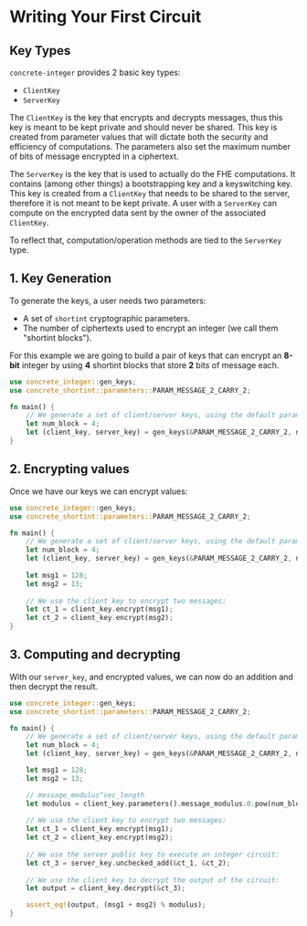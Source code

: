 # Writing Your First Circuit


## Key Types

`concrete-integer` provides 2 basic key types:
 - `ClientKey`
 - `ServerKey`
 
The `ClientKey` is the key that encrypts and decrypts messages,
thus this key is meant to be kept private and should never be shared. 
This key is created from parameter values that will dictate both the security and efficiency 
of computations. The parameters also set the maximum number of bits of message encrypted 
in a ciphertext.

The `ServerKey` is the key that is used to actually do the FHE computations. It contains (among other things)
a bootstrapping key and a keyswitching key.
This key is created from a `ClientKey` that needs to be shared to the server, therefore it is not 
meant to be kept private.
A user with a `ServerKey` can compute on the encrypted data sent by the owner of the associated 
`ClientKey`.

To reflect that, computation/operation methods are tied to the `ServerKey` type.


## 1. Key Generation

To generate the keys, a user needs two parameters:
  - A set of `shortint` cryptographic parameters.
  - The number of ciphertexts used to encrypt an integer (we call them "shortint blocks").


For this example we are going to build a pair of keys that can encrypt an **8-bit** integer
by using **4** shortint blocks that store **2** bits of message each.


```rust
use concrete_integer::gen_keys;
use concrete_shortint::parameters::PARAM_MESSAGE_2_CARRY_2;

fn main() {
    // We generate a set of client/server keys, using the default parameters:
    let num_block = 4;
    let (client_key, server_key) = gen_keys(&PARAM_MESSAGE_2_CARRY_2, num_block);
}
```



## 2. Encrypting values


Once we have our keys we can encrypt values:

```rust
use concrete_integer::gen_keys;
use concrete_shortint::parameters::PARAM_MESSAGE_2_CARRY_2;

fn main() {
    // We generate a set of client/server keys, using the default parameters:
    let num_block = 4;
    let (client_key, server_key) = gen_keys(&PARAM_MESSAGE_2_CARRY_2, num_block);
   
    let msg1 = 128;
    let msg2 = 13;
   
    // We use the client key to encrypt two messages:
    let ct_1 = client_key.encrypt(msg1);
    let ct_2 = client_key.encrypt(msg2);
}
```

## 3. Computing and decrypting

With our `server_key`, and encrypted values, we can now do an addition
and then decrypt the result.

```rust
use concrete_integer::gen_keys;
use concrete_shortint::parameters::PARAM_MESSAGE_2_CARRY_2;

fn main() {
    // We generate a set of client/server keys, using the default parameters:
    let num_block = 4;
    let (client_key, server_key) = gen_keys(&PARAM_MESSAGE_2_CARRY_2, num_block);

    let msg1 = 128;
    let msg2 = 13;

    // message_modulus^vec_length
    let modulus = client_key.parameters().message_modulus.0.pow(num_block as u32) as u64;
    
    // We use the client key to encrypt two messages:
    let ct_1 = client_key.encrypt(msg1);
    let ct_2 = client_key.encrypt(msg2);
    
    // We use the server public key to execute an integer circuit:
    let ct_3 = server_key.unchecked_add(&ct_1, &ct_2);
    
    // We use the client key to decrypt the output of the circuit:
    let output = client_key.decrypt(&ct_3);

    assert_eq!(output, (msg1 + msg2) % modulus);
}
```
